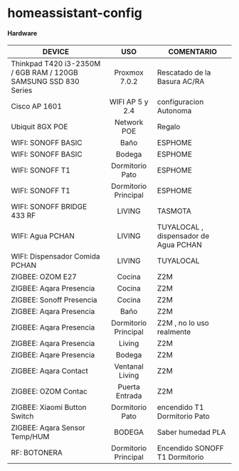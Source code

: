 # homeassistant-config



#### Hardware

| DEVICE    |                 USO               | COMENTARIO                                                                                          |
|----------------------------------------------------------------------------------------------------------------------------------------------------------------------|:-------------------------------------------------------------------------------------------------------------------------:|------------------------------------------------------------------------------------------------|
| Thinkpad T420 i3-2350M / 6GB RAM   / 120GB SAMSUNG SSD 830 Series | Proxmox 7.0.2   | Rescatado de la Basura AC/RA |
| Cisco AP 1601 | WIFI AP 5 y 2.4 | configuracion Autonoma |
| Ubiquit 8GX POE | Network POE | Regalo |
| WIFI: SONOFF BASIC | Baño | ESPHOME |
| WIFI: SONOFF BASIC | Bodega | ESPHOME |
| WIFI: SONOFF T1         | Dormitorio Pato | ESPHOME |
| WIFI: SONOFF T1         | Dormitorio Principal | ESPHOME |
| WIFI: SONOFF BRIDGE 433 RF | LIVING | TASMOTA |
| WIFI: Agua PCHAN | LIVING | TUYALOCAL , dispensador de Agua PCHAN |
| WIFI: Dispensador Comida PCHAN | LIVING | TUYALOCAL |
| ZIGBEE: OZOM E27 | Cocina | Z2M |
| ZIGBEE: Aqara Presencia | Cocina | Z2M |
| ZIGBEE: Sonoff Presencia | Cocina | Z2M |
| ZIGBEE: Aqara Presencia | Baño | Z2M |
| ZIGBEE: Aqara Presencia | Dormitorio Principal | Z2M , no lo uso realmente|
| ZIGBEE: Aqara Presencia | Living | Z2M |
| ZIGBEE: Aqare Presencia | Bodega | Z2M |
| ZIGBEE: Aqara Contact   | Ventanal Living | Z2M |
| ZIGBEE: OZOM Contac     | Puerta Entrada | Z2M |
| ZIGBEE: Xiaomi Button Switch | Dormitorio Pato | encendido T1 Dormitorio Pato |
| ZIGBEE: Aqara Sensor Temp/HUM | BODEGA | Saber humedad PLA |
| RF: BOTONERA | Dormitorio Principal | Encendido SONOFF T1 Dormitorio |


